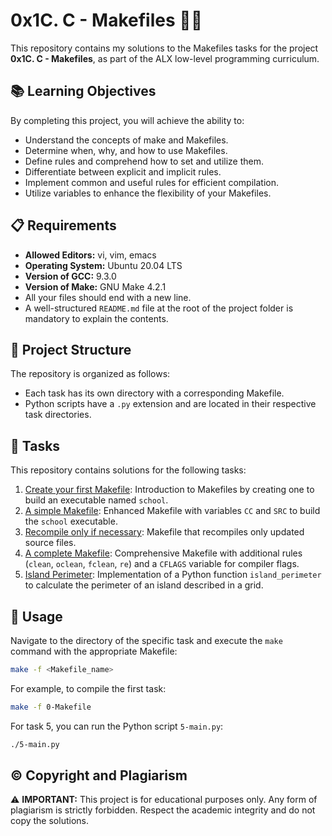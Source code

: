 # 0x1C. C - Makefiles 👷‍♂️

This repository contains my solutions to the Makefiles tasks for the project **0x1C. C - Makefiles**, as part of the ALX low-level programming curriculum.

## 📚 Learning Objectives

By completing this project, you will achieve the ability to:

- Understand the concepts of make and Makefiles.
- Determine when, why, and how to use Makefiles.
- Define rules and comprehend how to set and utilize them.
- Differentiate between explicit and implicit rules.
- Implement common and useful rules for efficient compilation.
- Utilize variables to enhance the flexibility of your Makefiles.

## 📋 Requirements

- **Allowed Editors:** vi, vim, emacs
- **Operating System:** Ubuntu 20.04 LTS
- **Version of GCC:** 9.3.0
- **Version of Make:** GNU Make 4.2.1
- All your files should end with a new line.
- A well-structured `README.md` file at the root of the project folder is mandatory to explain the contents.

## 📂 Project Structure

The repository is organized as follows:

- Each task has its own directory with a corresponding Makefile.
- Python scripts have a `.py` extension and are located in their respective task directories.

## 🚀 Tasks

This repository contains solutions for the following tasks:

1. [Create your first Makefile](./0-Makefile): Introduction to Makefiles by creating one to build an executable named `school`.
2. [A simple Makefile](./1-Makefile): Enhanced Makefile with variables `CC` and `SRC` to build the `school` executable.
3. [Recompile only if necessary](./2-Makefile): Makefile that recompiles only updated source files.
4. [A complete Makefile](./3-Makefile): Comprehensive Makefile with additional rules (`clean`, `oclean`, `fclean`, `re`) and a `CFLAGS` variable for compiler flags.
5. [Island Perimeter](./5-island_perimeter.py): Implementation of a Python function `island_perimeter` to calculate the perimeter of an island described in a grid.

## 📝 Usage

Navigate to the directory of the specific task and execute the `make` command with the appropriate Makefile:

```bash
make -f <Makefile_name>
```

For example, to compile the first task:

```bash
make -f 0-Makefile
```

For task 5, you can run the Python script `5-main.py`:

```bash
./5-main.py
```

## ©️ Copyright and Plagiarism

⚠️ **IMPORTANT:** This project is for educational purposes only. Any form of plagiarism is strictly forbidden. Respect the academic integrity and do not copy the solutions.
